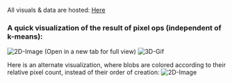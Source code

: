 All visuals & data are hosted: [Here](https://www.dropbox.com/sh/s136nj2b780e22d/AACy854x31kk4U11daFO1Z-0a?dl=0)

### A quick visualization of the result of pixel ops (independent of k-means): ###
![2D-Image](https://www.dropbox.com/s/belukmnjmiqk7tx/Pixel_Ops_Results_of_grouping_Swell1_500ids.png?dl=1) (Open in a new tab for full view)
![3D-Gif](https://www.dropbox.com/s/mof8ufaiy7vc7p5/Animation_of_Pixel_Ops_Ids%2C_one_sweep_%27C003Z001.gif?dl=1)

Here is an alternate visualization, where blobs are colored according to their relative pixel count, instead of their order of creation:
![2D-Image](https://www.dropbox.com/s/9dhfh375uqgq1en/Pixel_Ops_Results_Swell1_500ids_remapped-by-ID-size_red-largest.png?dl=1)